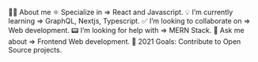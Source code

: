 👨‍💻 About me
⚛️ Specialize in => React and Javascript.
💡 I’m currently learning => GraphQL, Nextjs, Typescript.
✅ I’m looking to collaborate on => Web development.
📟 I’m looking for help with => MERN Stack.
💬 Ask me about => Frontend Web development.
🎯 2021 Goals: Contribute to Open Source projects.
